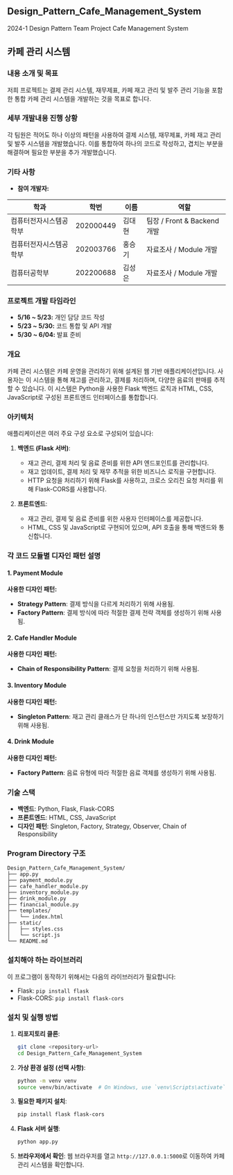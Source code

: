 ## Design_Pattern_Cafe_Management_System
2024-1 Design Pattern Team Project Cafe Management System

## 카페 관리 시스템

### 내용 소개 및 목표
저희 프로젝트는 결제 관리 시스템, 재무제표, 카페 재고 관리 및 발주 관리 기능을 포함한 통합 카페 관리 시스템을 개발하는 것을 목표로 합니다.

### 세부 개발내용 진행 상황
각 팀원은 적어도 하나 이상의 패턴을 사용하여 결제 시스템, 재무제표, 카페 재고 관리 및 발주 시스템을 개발했습니다. 이를 통합하여 하나의 코드로 작성하고, 겹치는 부분을 해결하며 필요한 부분을 추가 개발했습니다.

### 기타 사항
- **참여 개발자:**

| 학과                        | 학번      | 이름      | 역할          |
|-----------------------------|-----------|-----------|---------------|
| 컴퓨터전자시스템공학부      | 202000449 | 김대현    | 팀장 / Front & Backend 개발 |
| 컴퓨터전자시스템공학부      | 202003766 | 홍승기    | 자료조사 / Module 개발 |
| 컴퓨터공학부                | 202200688 | 김성은    | 자료조사 / Module 개발 |

### 프로젝트 개발 타임라인

- **5/16 ~ 5/23:** 개인 담당 코드 작성
- **5/23 ~ 5/30:** 코드 통합 및 API 개발
- **5/30 ~ 6/04:** 발표 준비

### 개요

카페 관리 시스템은 카페 운영을 관리하기 위해 설계된 웹 기반 애플리케이션입니다. 사용자는 이 시스템을 통해 재고를 관리하고, 결제를 처리하며, 다양한 음료의 판매를 추적할 수 있습니다. 이 시스템은 Python을 사용한 Flask 백엔드 로직과 HTML, CSS, JavaScript로 구성된 프론트엔드 인터페이스를 통합합니다.

### 아키텍처

애플리케이션은 여러 주요 구성 요소로 구성되어 있습니다:

1. **백엔드 (Flask 서버)**:
    - 재고 관리, 결제 처리 및 음료 준비를 위한 API 엔드포인트를 관리합니다.
    - 재고 업데이트, 결제 처리 및 재무 추적을 위한 비즈니스 로직을 구현합니다.
    - HTTP 요청을 처리하기 위해 Flask를 사용하고, 크로스 오리진 요청 처리를 위해 Flask-CORS를 사용합니다.

2. **프론트엔드**:
    - 재고 관리, 결제 및 음료 준비를 위한 사용자 인터페이스를 제공합니다.
    - HTML, CSS 및 JavaScript로 구현되어 있으며, API 호출을 통해 백엔드와 통신합니다.

### 각 코드 모듈별 디자인 패턴 설명

#### 1. Payment Module

**사용한 디자인 패턴:**
- **Strategy Pattern**: 결제 방식을 다르게 처리하기 위해 사용됨.
- **Factory Pattern**: 결제 방식에 따라 적절한 결제 전략 객체를 생성하기 위해 사용됨.

#### 2. Cafe Handler Module

**사용한 디자인 패턴:**
- **Chain of Responsibility Pattern**: 결제 요청을 처리하기 위해 사용됨.

#### 3. Inventory Module

**사용한 디자인 패턴:**
- **Singleton Pattern**: 재고 관리 클래스가 단 하나의 인스턴스만 가지도록 보장하기 위해 사용됨.

#### 4. Drink Module

**사용한 디자인 패턴:**
- **Factory Pattern**: 음료 유형에 따라 적절한 음료 객체를 생성하기 위해 사용됨.

### 기술 스택

- **백엔드**: Python, Flask, Flask-CORS
- **프론트엔드**: HTML, CSS, JavaScript
- **디자인 패턴**: Singleton, Factory, Strategy, Observer, Chain of Responsibility

### Program Directory 구조

```
Design_Pattern_Cafe_Management_System/
├── app.py
├── payment_module.py
├── cafe_handler_module.py
├── inventory_module.py
├── drink_module.py
├── financial_module.py
├── templates/
│   └── index.html
├── static/
│   ├── styles.css
│   └── script.js
└── README.md
```

### 설치해야 하는 라이브러리

이 프로그램이 동작하기 위해서는 다음의 라이브러리가 필요합니다:

- Flask: `pip install flask`
- Flask-CORS: `pip install flask-cors`

### 설치 및 실행 방법

1. **리포지토리 클론**:
    ```bash
    git clone <repository-url>
    cd Design_Pattern_Cafe_Management_System
    ```

2. **가상 환경 설정 (선택 사항)**:
    ```bash
    python -m venv venv
    source venv/bin/activate  # On Windows, use `venv\Scripts\activate`
    ```

3. **필요한 패키지 설치**:
    ```bash
    pip install flask flask-cors
    ```

4. **Flask 서버 실행**:
    ```bash
    python app.py
    ```

5. **브라우저에서 확인**:
    웹 브라우저를 열고 `http://127.0.0.1:5000`로 이동하여 카페 관리 시스템을 확인합니다.
